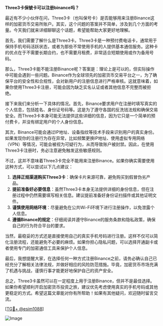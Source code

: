 **Three3卡保號卡可以注册binance吗？**

最近有不少小伙伴在问，Three3卡（也叫保号卡）是否能够用来注册Binance这样的加密货币交易所账户。其实，这个问题的答案并不简单，涉及到几个方面的考量。今天我们就来详细聊聊这个话题，希望能帮助大家更好地理解。

首先，我们需要了解什么是Three3卡。Three3卡是一种预付费电话卡，通常用于保持手机号码活跃状态，或者为那些不常使用手机的人提供基本通信服务。这种卡的优点在于不需要长期合约，也不需要月租费，非常适合短期使用或作为备用号码。

那么，Three3卡能不能注册Binance呢？答案是：理论上是可以的，但实际操作中可能会遇到一些问题。Binance作为全球领先的加密货币交易平台之一，为了确保平台的安全性和合规性，会对新用户的注册信息进行严格审核。这就意味着，如果你使用Three3卡注册，可能会因为缺乏实名认证或者其他信息不完整而被拒绝。

接下来我们来分析一下具体的情况。首先，Binance要求用户在注册时填写真实的个人信息，包括姓名、身份证号码等。这是为了遵守各国的反洗钱法规和确保交易安全。而Three3卡本身可能无法提供这些详细的信息，因为它只是一个简单的预付费卡，并没有绑定用户的个人身份信息。

其次，Binance可能会通过IP地址、设备指纹等技术手段来识别用户的真实身份。如果发现你的注册行为存在异常，比如频繁更换IP地址、使用虚拟专用网络（VPN）等情况，可能会被视为可疑行为，从而导致账户被封禁。因此，在使用Three3卡注册时，务必注意避免触发这些敏感规则。

不过，这并不意味着Three3卡完全不能用来注册Binance。如果你确实需要使用这种方式，可以尝试以下几点建议：

1. **选择正规渠道购买Three3卡**：确保卡片来源可靠，避免购买到假冒伪劣产品。
2. **提前准备好必要信息**：虽然Three3卡本身无法提供详细的身份信息，但在注册过程中仍然需要填写相关信息。建议提前准备好身份证扫描件或其他证明文件。
3. **谨慎使用网络环境**：尽量避免在公共Wi-Fi环境下进行注册操作，以免泄露个人信息。
4. **遵循Binance的规定**：仔细阅读并遵守Binance的服务条款和隐私政策，确保自己的行为符合平台的要求。

当然，最稳妥的方式还是直接使用自己的真实手机号码进行注册。这样不仅可以简化注册流程，还能避免不必要的麻烦。如果你担心隐私问题，可以选择开通副卡或者使用专门的加密通信工具来保护个人信息。

最后，我想提醒大家，在选择任何一种方式注册Binance之前，请务必确认自己已经充分了解相关法律法规，并做好相应的风险防范措施。毕竟，加密货币市场充满了机遇与挑战，谨慎行事才能更好地保护自己的资产安全。

总之，Three3卡虽然可以在一定程度上用于注册Binance，但并不是最佳选择。如果你希望顺利开启加密货币投资之旅，建议优先考虑使用真实的手机号码或其他更稳定的方式。希望这篇文章能对你有所帮助！如果有其他疑问，欢迎随时留言交流。

[[TG💪+ @esim1088](https://t.me/s/esim1088)]

![Image](https://i.postimg.cc/4NQfJmqS/Snipaste-2025-05-13-00-14-12.png)